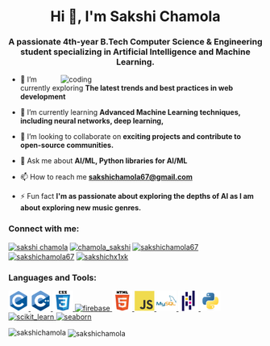 <h1 align="center">Hi 👋, I'm Sakshi Chamola</h1>
<h3 align="center">A passionate 4th-year B.Tech Computer Science & Engineering student specializing in Artificial Intelligence and Machine Learning.</h3>

<img align="right" alt="coding" width="400" src="https://cdn.dribbble.com/users/7379292/screenshots/15401203/imgpsh_fullsize_anim.gif">

- 🔭 I’m currently exploring **The latest trends and best practices in web development**

- 🌱 I’m currently learning **Advanced Machine Learning techniques, including neural networks, deep learning,**

- 👯 I’m looking to collaborate on **exciting projects and contribute to open-source communities.**

- 💬 Ask me about **AI/ML, Python libraries for AI/ML**

- 📫 How to reach me **sakshichamola67@gmail.com**

- ⚡ Fun fact **I'm as passionate about exploring the depths of AI as I am about exploring new music genres.**

<h3 align="left">Connect with me:</h3>
<p align="left">
<a href="https://linkedin.com/in/sakshi chamola" target="blank"><img align="center" src="https://raw.githubusercontent.com/rahuldkjain/github-profile-readme-generator/master/src/images/icons/Social/linked-in-alt.svg" alt="sakshi chamola" height="30" width="40" /></a>
<a href="https://instagram.com/chamola_sakshi" target="blank"><img align="center" src="https://raw.githubusercontent.com/rahuldkjain/github-profile-readme-generator/master/src/images/icons/Social/instagram.svg" alt="chamola_sakshi" height="30" width="40" /></a>
<a href="https://www.hackerrank.com/sakshichamola67" target="blank"><img align="center" src="https://raw.githubusercontent.com/rahuldkjain/github-profile-readme-generator/master/src/images/icons/Social/hackerrank.svg" alt="sakshichamola67" height="30" width="40" /></a>
<a href="https://www.leetcode.com/sakshichamola67" target="blank"><img align="center" src="https://raw.githubusercontent.com/rahuldkjain/github-profile-readme-generator/master/src/images/icons/Social/leet-code.svg" alt="sakshichamola67" height="30" width="40" /></a>
<a href="https://auth.geeksforgeeks.org/user/sakshichx1xk" target="blank"><img align="center" src="https://raw.githubusercontent.com/rahuldkjain/github-profile-readme-generator/master/src/images/icons/Social/geeks-for-geeks.svg" alt="sakshichx1xk" height="30" width="40" /></a>
</p>

<h3 align="left">Languages and Tools:</h3>
<p align="left"> <a href="https://www.cprogramming.com/" target="_blank" rel="noreferrer"> <img src="https://raw.githubusercontent.com/devicons/devicon/master/icons/c/c-original.svg" alt="c" width="40" height="40"/> </a> <a href="https://www.w3schools.com/cpp/" target="_blank" rel="noreferrer"> <img src="https://raw.githubusercontent.com/devicons/devicon/master/icons/cplusplus/cplusplus-original.svg" alt="cplusplus" width="40" height="40"/> </a> <a href="https://www.w3schools.com/css/" target="_blank" rel="noreferrer"> <img src="https://raw.githubusercontent.com/devicons/devicon/master/icons/css3/css3-original-wordmark.svg" alt="css3" width="40" height="40"/> </a> <a href="https://firebase.google.com/" target="_blank" rel="noreferrer"> <img src="https://www.vectorlogo.zone/logos/firebase/firebase-icon.svg" alt="firebase" width="40" height="40"/> </a> <a href="https://www.w3.org/html/" target="_blank" rel="noreferrer"> <img src="https://raw.githubusercontent.com/devicons/devicon/master/icons/html5/html5-original-wordmark.svg" alt="html5" width="40" height="40"/> </a> <a href="https://developer.mozilla.org/en-US/docs/Web/JavaScript" target="_blank" rel="noreferrer"> <img src="https://raw.githubusercontent.com/devicons/devicon/master/icons/javascript/javascript-original.svg" alt="javascript" width="40" height="40"/> </a> <a href="https://www.mysql.com/" target="_blank" rel="noreferrer"> <img src="https://raw.githubusercontent.com/devicons/devicon/master/icons/mysql/mysql-original-wordmark.svg" alt="mysql" width="40" height="40"/> </a> <a href="https://pandas.pydata.org/" target="_blank" rel="noreferrer"> <img src="https://raw.githubusercontent.com/devicons/devicon/2ae2a900d2f041da66e950e4d48052658d850630/icons/pandas/pandas-original.svg" alt="pandas" width="40" height="40"/> </a> <a href="https://www.python.org" target="_blank" rel="noreferrer"> <img src="https://raw.githubusercontent.com/devicons/devicon/master/icons/python/python-original.svg" alt="python" width="40" height="40"/> </a> <a href="https://scikit-learn.org/" target="_blank" rel="noreferrer"> <img src="https://upload.wikimedia.org/wikipedia/commons/0/05/Scikit_learn_logo_small.svg" alt="scikit_learn" width="40" height="40"/> </a> <a href="https://seaborn.pydata.org/" target="_blank" rel="noreferrer"> <img src="https://seaborn.pydata.org/_images/logo-mark-lightbg.svg" alt="seaborn" width="40" height="40"/> </a> </p>

<p><img align="left" src="https://github-readme-stats.vercel.app/api/top-langs?username=sakshichamola&show_icons=true&locale=en&layout=compact" alt="sakshichamola" /></p>

<p>&nbsp;<img align="center" src="https://github-readme-stats.vercel.app/api?username=sakshichamola&show_icons=true&locale=en" alt="sakshichamola" /></p>

